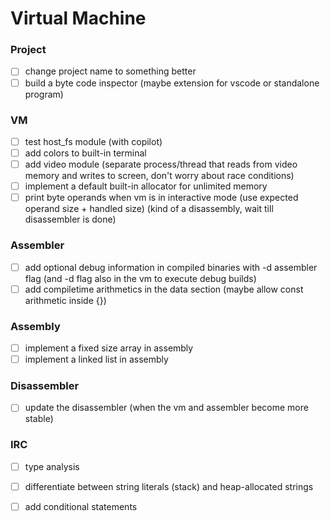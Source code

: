 # Virtual Machine

### Project

- [ ] change project name to something better  
- [ ] build a byte code inspector (maybe extension for vscode or standalone program)  

### VM

- [ ] test host_fs module (with copilot)  
- [ ] add colors to built-in terminal  
- [ ] add video module (separate process/thread that reads from video memory and writes to screen, don't worry about race conditions)  
- [ ] implement a default built-in allocator for unlimited memory  
- [ ] print byte operands when vm is in interactive mode (use expected operand size + handled size) (kind of a disassembly, wait till disassembler is done)  

### Assembler

- [ ] add optional debug information in compiled binaries with -d assembler flag (and -d flag also in the vm to execute debug builds)  
- [ ] add compiletime arithmetics in the data section (maybe allow const arithmetic inside {})  

### Assembly

- [ ] implement a fixed size array in assembly  
- [ ] implement a linked list in assembly  

### Disassembler

- [ ] update the disassembler (when the vm and assembler become more stable)  

### IRC

- [ ] type analysis  
- [ ] differentiate between string literals (stack) and heap-allocated strings  
- [ ] add conditional statements  

